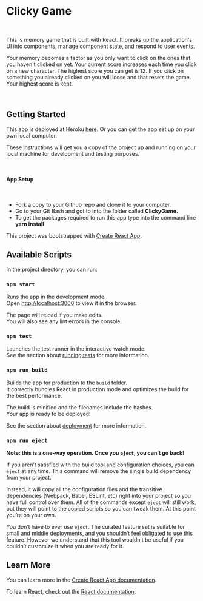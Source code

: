 <h1>Clicky Game</h1>
<br>
<p>This is memory game that is built with React. It breaks up the application's UI into components, manage component state, and respond to user events.</p>
<p>Your memory becomes a factor as you only want to click on the ones that you haven't clicked on yet. Your current score increases each time you click on a new character. The highest score you can get is 12. If you click on something you already clicked on you will loose and that resets the game. Your highest score is kept.</p>
<br>
<h2>Getting Started</h2>
<p>This app is deployed at Heroku <a href="https://peaceful-escarpment-57164.herokuapp.com/"  target = "_blank">here</a>. Or you can get the app set up on your own local computer.</p>
<p>These instructions will get you a copy of the project up and running on your local machine for development and testing purposes.</p>
<br>
<h4>App Setup</h4>
<br>
<ul>
<li>Fork a copy to your Github repo and clone it to your computer.</li>

<li>Go to your Git Bash and got to into the folder called <strong>ClickyGame.</strong></li>

<li>To get the packages required to run this app type into the command line <strong> yarn install</strong></li>
</ul>


This project was bootstrapped with [Create React App](https://github.com/facebook/create-react-app).

## Available Scripts

In the project directory, you can run:

### `npm start`

Runs the app in the development mode.<br>
Open [http://localhost:3000](http://localhost:3000) to view it in the browser.

The page will reload if you make edits.<br>
You will also see any lint errors in the console.

### `npm test`

Launches the test runner in the interactive watch mode.<br>
See the section about [running tests](https://facebook.github.io/create-react-app/docs/running-tests) for more information.

### `npm run build`

Builds the app for production to the `build` folder.<br>
It correctly bundles React in production mode and optimizes the build for the best performance.

The build is minified and the filenames include the hashes.<br>
Your app is ready to be deployed!

See the section about [deployment](https://facebook.github.io/create-react-app/docs/deployment) for more information.

### `npm run eject`

**Note: this is a one-way operation. Once you `eject`, you can’t go back!**

If you aren’t satisfied with the build tool and configuration choices, you can `eject` at any time. This command will remove the single build dependency from your project.

Instead, it will copy all the configuration files and the transitive dependencies (Webpack, Babel, ESLint, etc) right into your project so you have full control over them. All of the commands except `eject` will still work, but they will point to the copied scripts so you can tweak them. At this point you’re on your own.

You don’t have to ever use `eject`. The curated feature set is suitable for small and middle deployments, and you shouldn’t feel obligated to use this feature. However we understand that this tool wouldn’t be useful if you couldn’t customize it when you are ready for it.

## Learn More

You can learn more in the [Create React App documentation](https://facebook.github.io/create-react-app/docs/getting-started).

To learn React, check out the [React documentation](https://reactjs.org/).
